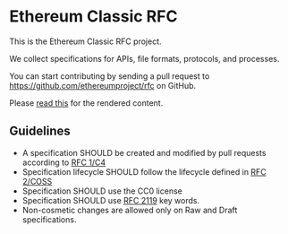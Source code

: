 Ethereum Classic RFC
====================

This is the Ethereum Classic RFC project.

We collect specifications for APIs, file formats, protocols, and processes.

You can start contributing by sending a pull request to https://github.com/ethereumproject/rfc on GitHub.

Please [read this](https://sjmackenzie.gitbooks.io/rfc/content/) for the rendered content.

## Guidelines

* A specification SHOULD be created and modified by pull requests according to [RFC 1/C4](1/README.md)
* Specification lifecycle SHOULD follow the lifecycle defined in [RFC 2/COSS](2/README.md)
* Specification SHOULD use the CC0 license
* Specification SHOULD use [RFC 2119](http://tools.ietf.org/html/rfc2119) key words.
* Non-cosmetic changes are allowed only on Raw and Draft specifications.
